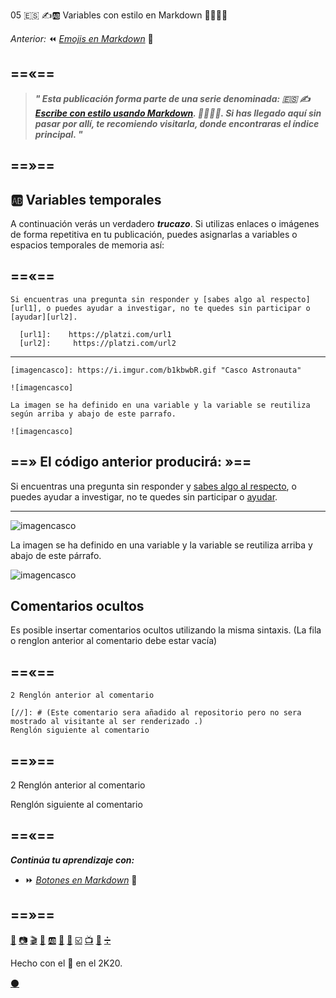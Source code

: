 05 🇪🇸 ✍️🆎 Variables con estilo en Markdown 👨‍🎨👩‍🎨


_Anterior:_ ⏪ [_Emojis en Markdown_](https://platzi.com/comunidad/emojis-con-estilo-en-markdown) 🍕

==«==
---
 
 
> _**" Esta publicación forma parte de una serie denominada: 🇪🇸 ✍️ [Escribe con estilo usando Markdown](https://platzi.com/blog/escribe-con-estilo-usando-markdown "Escribe con estilo usando Markdown"). 👨‍🎨👩‍🎨. Si has llegado aquí sin pasar por allí, te recomiendo visitarla, donde encontraras el índice principal. "**_


==»==
---

## 🆎 Variables temporales

A continuación verás un verdadero **_trucazo_**. Si utilizas  enlaces o imágenes de forma repetitiva en tu publicación, puedes asignarlas a variables o espacios temporales de memoria así:

==«==
---

````
Si encuentras una pregunta sin responder y [sabes algo al respecto][url1], o puedes ayudar a investigar, no te quedes sin participar o [ayudar][url2].

  [url1]:    https://platzi.com/url1
  [url2]:     https://platzi.com/url2
````

---

````
[imagencasco]: https://i.imgur.com/b1kbwbR.gif "Casco Astronauta"

![imagencasco]

La imagen se ha definido en una variable y la variable se reutiliza según arriba y abajo de este parrafo.

![imagencasco]
````


==» El código anterior producirá: »==
---


Si encuentras una pregunta sin responder y [sabes algo al respecto][url1], o puedes ayudar a investigar, no te quedes sin participar o [ayudar][url2].

  [url1]:    https://platzi.com/url1
  [url2]:     https://platzi.com/url2

---

[imagencasco]: https://i.imgur.com/b1kbwbR.gif "Casco Astronauta"

![imagencasco]

La imagen se ha definido en una variable y la variable se reutiliza arriba y abajo de este párrafo.

![imagencasco]


## Comentarios ocultos

Es posible insertar comentarios ocultos utilizando la misma sintaxis. (La fila o renglon anterior al comentario debe estar vacía)

==«==
---

```
2 Renglón anterior al comentario

[//]: # (Este comentario sera añadido al repositorio pero no sera mostrado al visitante al ser renderizado .)
Renglón siguiente al comentario
```

==»==
---


2 Renglón anterior al comentario

[//]: # (Este comentario será añadido al repositorio pero no será mostrado al visitante al ser renderizado.)
Renglón siguiente al comentario



==«==
---





**_Continúa tu aprendizaje con:_**

* ⏩ _[Botones en Markdown](https://platzi.com/comunidad/botones-con-estilo-en-markdown)_ 🔲

==»==
---
[📖](https://platzi.com/comunidad/textos-con-estilo-en-markdown/ "Textos en Markdown")  [📷](https://platzi.com/comunidad/imagenes-con-estilo-en-markdown/ "Imágenes en Markdown") [🎬](https://platzi.com/comunidad/animaciones-con-estilo-en-markdown/ "Animaciones en Markdown") [🍕](https://platzi.com/comunidad/emojis-con-estilo-en-markdown/ "Emojis en Markdown") [🆎](https://platzi.com/comunidad/variables-con-estilo-en-markdown/ "Variables en Markdown") [🔲](https://platzi.com/comunidad/botones-con-estilo-en-markdown/ "Botones en Markdown")  [🌈](https://platzi.com/comunidad/colores-con-estilo-en-markdown/ "Colores en Markdown")  [☑️](https://platzi.com/comunidad/listas-y-tablas-con-estilo-en-markdown/ "Listas y Tablas en Markdown")  [📺](https://platzi.com/comunidad/videos-de-youtube-y-vimeo-con-estilo-en-markdown/ "Videos de Youtube y Vimeo en Markdown")  [🔣](https://platzi.com/comunidad/ascii-art-con-estilo-en-markdown/ "ASCII Art en Markdown")  [➗](https://platzi.com/comunidad/bonus-formulas-matematicas-con-estilo-en-markdown "Bonus: Fórmulas matemáticas en Markdown")


Hecho con el 💚 en el 2K20. 

[⚫](https://github.com/mistersoftware/Escribe-con-estilo-usando-Markdown/blob/master/05-variables-con-estilo-en-markdown.md "Repositorio de este articulo en GitHub")

